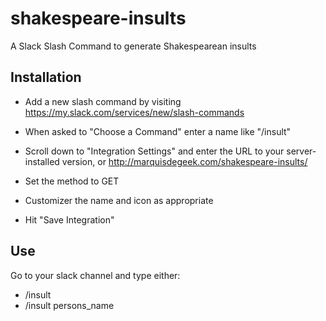# shakespeare-insults
A Slack Slash Command to generate Shakespearean insults

## Installation

* Add a new slash command by visiting https://my.slack.com/services/new/slash-commands
* When asked to "Choose a Command" enter a name like "/insult"
* Scroll down to "Integration Settings" and enter the URL to your server-installed version, or http://marquisdegeek.com/shakespeare-insults/
* Set the method to GET
* Customizer the name and icon as appropriate

* Hit "Save Integration"

## Use

Go to your slack channel and type either:

* /insult
* /insult persons_name


